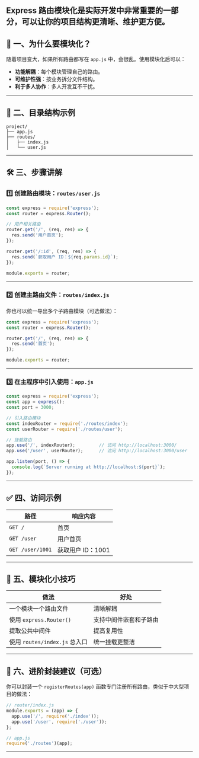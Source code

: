 Express 路由模块化是实际开发中非常重要的一部分，可以让你的项目结构更清晰、维护更方便。
---

## 🧱 一、为什么要模块化？

随着项目变大，如果所有路由都写在 `app.js` 中，会很乱。使用模块化后可以：

- **功能解耦**：每个模块管理自己的路由。
- **可维护性强**：按业务拆分文件结构。
- **利于多人协作**：多人开发互不干扰。

---

## 📁 二、目录结构示例

```
project/
├── app.js
├── routes/
│   ├── index.js
│   └── user.js
```

---

## 🛠️ 三、步骤讲解

### 1️⃣ 创建路由模块：`routes/user.js`

```js
const express = require('express');
const router = express.Router();

// 用户相关路由
router.get('/', (req, res) => {
  res.send('用户首页');
});

router.get('/:id', (req, res) => {
  res.send(`获取用户 ID：${req.params.id}`);
});

module.exports = router;
```

---

### 2️⃣ 创建主路由文件：`routes/index.js`

你也可以统一导出多个子路由模块（可选做法）：
```js
const express = require('express');
const router = express.Router();

router.get('/', (req, res) => {
  res.send('首页');
});

module.exports = router;
```

---

### 3️⃣ 在主程序中引入使用：`app.js`

```js
const express = require('express');
const app = express();
const port = 3000;

// 引入路由模块
const indexRouter = require('./routes/index');
const userRouter = require('./routes/user');

// 挂载路由
app.use('/', indexRouter);         // 访问 http://localhost:3000/
app.use('/user', userRouter);      // 访问 http://localhost:3000/user

app.listen(port, () => {
  console.log(`Server running at http://localhost:${port}`);
});
```

---

## ✅ 四、访问示例

| 路径                     | 响应内容             |
|--------------------------|----------------------|
| `GET /`                  | 首页                 |
| `GET /user`              | 用户首页             |
| `GET /user/1001`         | 获取用户 ID：1001   |

---

## 📌 五、模块化小技巧

| 做法                    | 好处                    |
|-------------------------|-------------------------|
| 一个模块一个路由文件    | 清晰解耦                |
| 使用 `express.Router()` | 支持中间件嵌套和子路由  |
| 提取公共中间件          | 提高复用性              |
| 使用 `routes/index.js` 总入口 | 统一挂载更整洁 |

---

## 🧩 六、进阶封装建议（可选）

你可以封装一个 `registerRoutes(app)` 函数专门注册所有路由，类似于中大型项目的做法：

```js
// router/index.js
module.exports = (app) => {
  app.use('/', require('./index'));
  app.use('/user', require('./user'));
};
```

```js
// app.js
require('./routes')(app);
```

---